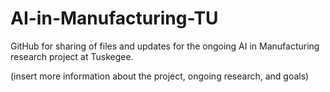 # AI-in-Manufacturing-TU
GitHub for sharing of files and updates for the ongoing AI in Manufacturing research project at Tuskegee.

(insert more information about the project, ongoing research, and goals)